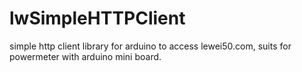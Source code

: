 lwSimpleHTTPClient
==================

simple http client library for arduino to access lewei50.com, suits for powermeter with arduino mini board.
